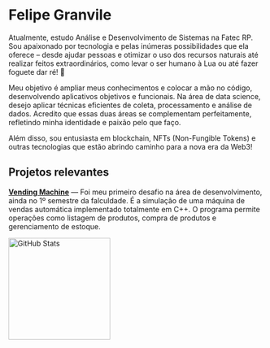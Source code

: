 <h1 align="left"> Felipe Granvile</h1>

Atualmente, estudo Análise e Desenvolvimento de Sistemas na Fatec RP. Sou apaixonado por tecnologia e pelas inúmeras possibilidades que ela oferece – desde ajudar pessoas e otimizar o uso dos recursos naturais até realizar feitos extraordinários, como levar o ser humano à Lua ou até fazer foguete dar ré! 🚀

Meu objetivo é ampliar meus conhecimentos e colocar a mão no código, desenvolvendo aplicativos objetivos e funcionais. Na área de data science, desejo aplicar técnicas eficientes de coleta, processamento e análise de dados. Acredito que essas duas áreas se complementam perfeitamente, refletindo minha identidade e paixão pelo que faço.

Além disso, sou entusiasta em blockchain, NFTs (Non-Fungible Tokens) e outras tecnologias que estão abrindo caminho para a nova era da Web3!

## Projetos relevantes

[**Vending Machine**](https://github.com/8FTG8/VendingMachine) — Foi meu primeiro desafio na área de desenvolvimento, ainda no 1º semestre da falculdade. É a simulação de uma máquina de vendas automática implementado totalmente em C++. O programa permite operações como listagem de produtos, compra de produtos e gerenciamento de estoque.

<p align="left">
    <img 
        alt="GitHub Stats" 
        height="200" 
        src="https://github-readme-stats.vercel.app/api/top-langs/?username=8FTG8&theme=highcontrast&layout=compact&custom_title=Tecnologias&langs_count=8"
    />
</p>
